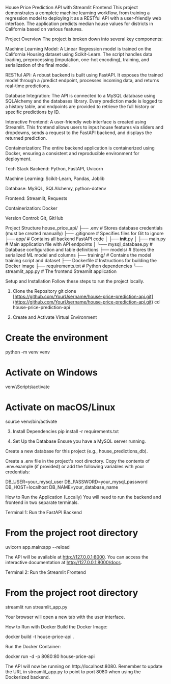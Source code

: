 House Price Prediction API with Streamlit Frontend
This project demonstrates a complete machine learning workflow, from training a regression model to deploying it as a RESTful API with a user-friendly web interface. The application predicts median house values for districts in California based on various features.

Project Overview
The project is broken down into several key components:

Machine Learning Model: A Linear Regression model is trained on the California Housing dataset using Scikit-Learn. The script handles data loading, preprocessing (imputation, one-hot encoding), training, and serialization of the final model.

RESTful API: A robust backend is built using FastAPI. It exposes the trained model through a /predict endpoint, processes incoming data, and returns real-time predictions.

Database Integration: The API is connected to a MySQL database using SQLAlchemy and the databases library. Every prediction made is logged to a history table, and endpoints are provided to retrieve the full history or specific predictions by ID.

Interactive Frontend: A user-friendly web interface is created using Streamlit. This frontend allows users to input house features via sliders and dropdowns, sends a request to the FastAPI backend, and displays the returned prediction.

Containerization: The entire backend application is containerized using Docker, ensuring a consistent and reproducible environment for deployment.

Tech Stack
Backend: Python, FastAPI, Uvicorn

Machine Learning: Scikit-Learn, Pandas, Joblib

Database: MySQL, SQLAlchemy, python-dotenv

Frontend: Streamlit, Requests

Containerization: Docker

Version Control: Git, GitHub

Project Structure
house_price_api/
├── .env                # Stores database credentials (must be created manually)
├── .gitignore          # Specifies files for Git to ignore
├── app/                # Contains all backend FastAPI code
│   ├── __init__.py
│   ├── main.py         # Main application file with API endpoints
│   └── mysql_database.py # Database configuration and table definitions
├── models/             # Stores the serialized ML model and columns
├── training/           # Contains the model training script and dataset
├── Dockerfile          # Instructions for building the Docker image
├── requirements.txt    # Python dependencies
└── streamlit_app.py    # The frontend Streamlit application

Setup and Installation
Follow these steps to run the project locally.

1. Clone the Repository
git clone [https://github.com/YourUsername/house-price-prediction-api.git](https://github.com/YourUsername/house-price-prediction-api.git)
cd house-price-prediction-api

2. Create and Activate Virtual Environment
# Create the environment
python -m venv venv

# Activate on Windows
venv\Scripts\activate

# Activate on macOS/Linux
source venv/bin/activate

3. Install Dependencies
pip install -r requirements.txt

4. Set Up the Database
Ensure you have a MySQL server running.

Create a new database for this project (e.g., house_predictions_db).

Create a .env file in the project's root directory. Copy the contents of .env.example (if provided) or add the following variables with your credentials:

DB_USER=your_mysql_user
DB_PASSWORD=your_mysql_password
DB_HOST=localhost
DB_NAME=your_database_name

How to Run the Application (Locally)
You will need to run the backend and frontend in two separate terminals.

Terminal 1: Run the FastAPI Backend
# From the project root directory
uvicorn app.main:app --reload

The API will be available at http://127.0.0.1:8000. You can access the interactive documentation at http://127.0.0.1:8000/docs.

Terminal 2: Run the Streamlit Frontend
# From the project root directory
streamlit run streamlit_app.py

Your browser will open a new tab with the user interface.

How to Run with Docker
Build the Docker Image:

docker build -t house-price-api .

Run the Docker Container:

docker run -d -p 8080:80 house-price-api

The API will now be running on http://localhost:8080. Remember to update the URL in streamlit_app.py to point to port 8080 when using the Dockerized backend.